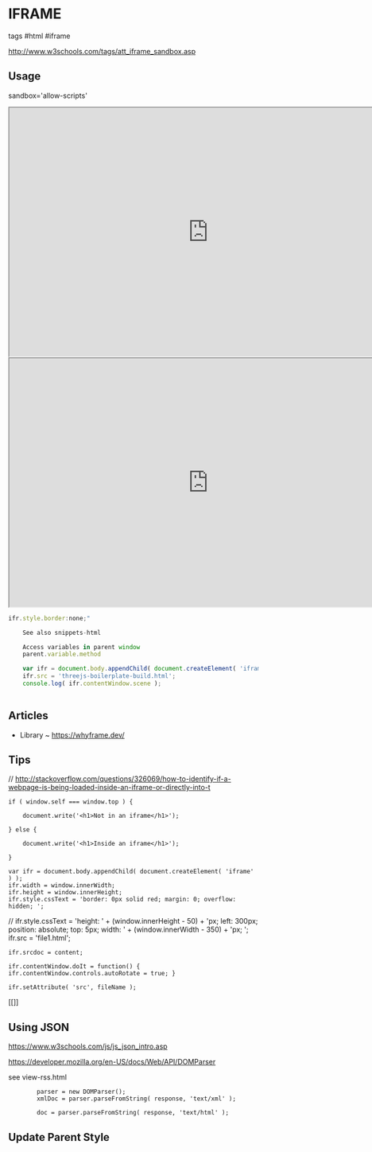 # IFRAME

tags #html #iframe

http://www.w3schools.com/tags/att_iframe_sandbox.asp

## Usage

sandbox='allow-scripts'

<iframe src=http://fgx.github.io/sandbox/flightpaths/vnlk/index.html width=800px height=500px onload=this.contentWindow.controls.enableZoom=false; ></iframe>

<iframe sandbox='allow-same-origin allow-scripts' src=https://jaanga.github.io/terrain3/elevations/elevations-get/index.html width=800px height=500px onload=this.contentWindow.googleMap.setOptions({scrollwheel:false}); ></iframe>

``` JavaScript
ifr.style.border:none;"

	See also snippets-html

	Access variables in parent window
	parent.variable.method

	var ifr = document.body.appendChild( document.createElement( 'iframe' ) );
	ifr.src = 'threejs-boilerplate-build.html';
	console.log( ifr.contentWindow.scene );
	
```


## Articles

* Library ~ https://whyframe.dev/

## Tips
// http://stackoverflow.com/questions/326069/how-to-identify-if-a-webpage-is-being-loaded-inside-an-iframe-or-directly-into-t

	if ( window.self === window.top ) {

		document.write('<h1>Not in an iframe</h1>');

	} else {

		document.write('<h1>Inside an iframe</h1>');

	}

	var ifr = document.body.appendChild( document.createElement( 'iframe' ) );
	ifr.width = window.innerWidth;
	ifr.height = window.innerHeight;
	ifr.style.cssText = 'border: 0px solid red; margin: 0; overflow: hidden; ';

//	ifr.style.cssText = 'height: ' + (window.innerHeight - 50) + 'px; left: 300px; position: absolute; top: 5px; width: ' + (window.innerWidth - 350) + 'px; ';
	ifr.src = 'file1.html';

	ifr.srcdoc = content;

	ifr.contentWindow.doIt = function() { ifr.contentWindow.controls.autoRotate = true; }

	ifr.setAttribute( 'src', fileName );

[[]]


## Using JSON

https://www.w3schools.com/js/js_json_intro.asp


https://developer.mozilla.org/en-US/docs/Web/API/DOMParser

see view-rss.html

			parser = new DOMParser();
			xmlDoc = parser.parseFromString( response, 'text/xml' );

			doc = parser.parseFromString( response, 'text/html' );


## Update Parent Style

<style = "foo" > ...

		if ( parent.document.getElementById( 'foo' ) ) {

			parent.document.getElementById( 'foo' ).innerHTML += "h3 { margin: 0}";

		}


### Messaging

	function sendMessage(){

		ifr.contentWindow.postMessage( 'howdy', window.origin );

	}



	window.addEventListener( 'message', receiveMessage, false);

	function receiveMessage( event ) {

console.log( '', event );
console.log( '', event.data );

//		if (event.origin !== "http://example.org:8080" )
//		return;

	}

